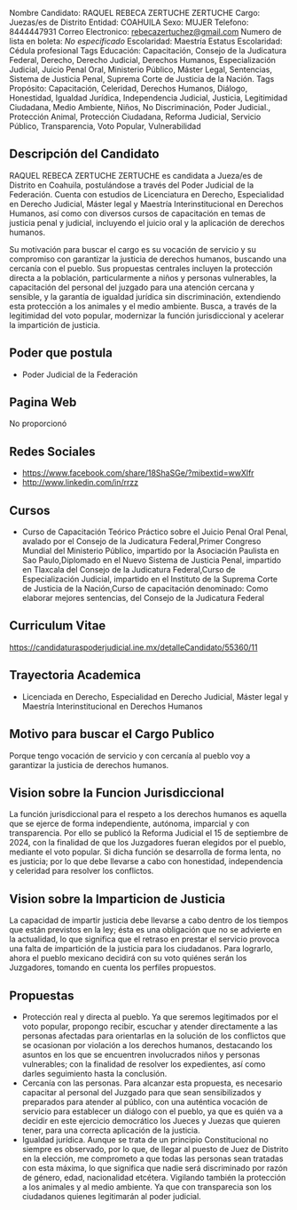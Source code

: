 Nombre Candidato: RAQUEL REBECA ZERTUCHE ZERTUCHE
Cargo: Juezas/es de Distrito
Entidad: COAHUILA
Sexo: MUJER
Telefono: 8444447931
Correo Electronico: rebecazertuchez@gmail.com
Numero de lista en boleta: *No especificado*
Escolaridad: Maestría
Estatus Escolaridad: Cédula profesional
Tags Educación: Capacitación, Consejo de la Judicatura Federal, Derecho, Derecho Judicial, Derechos Humanos, Especialización Judicial, Juicio Penal Oral, Ministerio Público, Máster Legal, Sentencias, Sistema de Justicia Penal, Suprema Corte de Justicia de la Nación.
Tags Propósito: Capacitación, Celeridad, Derechos Humanos, Diálogo, Honestidad, Igualdad Jurídica, Independencia Judicial, Justicia, Legitimidad Ciudadana, Medio Ambiente, Niños, No Discriminación, Poder Judicial., Protección Animal, Protección Ciudadana, Reforma Judicial, Servicio Público, Transparencia, Voto Popular, Vulnerabilidad


## Descripción del Candidato 

RAQUEL REBECA ZERTUCHE ZERTUCHE es candidata a Jueza/es de Distrito en Coahuila, postulándose a través del Poder Judicial de la Federación. Cuenta con estudios de Licenciatura en Derecho, Especialidad en Derecho Judicial, Máster legal y Maestría Interinstitucional en Derechos Humanos, así como con diversos cursos de capacitación en temas de justicia penal y judicial, incluyendo el juicio oral y la aplicación de derechos humanos.

Su motivación para buscar el cargo es su vocación de servicio y su compromiso con garantizar la justicia de derechos humanos, buscando una cercanía con el pueblo. Sus propuestas centrales incluyen la protección directa a la población, particularmente a niños y personas vulnerables, la capacitación del personal del juzgado para una atención cercana y sensible, y la garantía de igualdad jurídica sin discriminación, extendiendo esta protección a los animales y el medio ambiente. Busca, a través de la legitimidad del voto popular, modernizar la función jurisdiccional y acelerar la impartición de justicia.


## Poder que postula

- Poder Judicial de la Federación


## Pagina Web

No proporcionó


## Redes Sociales

- https://www.facebook.com/share/18ShaSGe/?mibextid=wwXlfr
- http://www.linkedin.com/in/rrzz


## Cursos

- Curso de Capacitación Teórico Práctico sobre el Juicio Penal Oral Penal, avalado por el Consejo de la Judicatura Federal,Primer Congreso Mundial del Ministerio Público, impartido por la Asociación Paulista en Sao Paulo,Diplomado en el Nuevo Sistema de Justicia Penal, impartido en Tlaxcala del Consejo de la Judicatura Federal,Curso de Especialización Judicial, impartido en el Instituto de la Suprema Corte de Justicia de la Nación,Curso de capacitación denominado: Como elaborar mejores sentencias, del Consejo de la Judicatura Federal


## Curriculum Vitae

https://candidaturaspoderjudicial.ine.mx/detalleCandidato/55360/11


## Trayectoria Academica

- Licenciada en Derecho, Especialidad en Derecho Judicial, Máster legal y Maestría Interinstitucional en Derechos Humanos


## Motivo para buscar el Cargo Publico

Porque tengo vocación de servicio y con cercanía al pueblo voy a garantizar la justicia de derechos humanos.


## Vision sobre la Funcion Jurisdiccional

La función jurisdiccional para el respeto a los derechos humanos es aquella que se ejerce de forma independiente, autónoma, imparcial y con transparencia. Por ello se publicó la Reforma Judicial el 15 de septiembre de 2024, con la finalidad de que los Juzgadores fueran elegidos por el pueblo, mediante el voto popular. Si dicha función se desarrolla de forma lenta, no es justicia; por lo que debe llevarse a cabo con honestidad, independencia y celeridad para resolver los conflictos.


## Vision sobre la Imparticion de Justicia

La capacidad de impartir justicia debe llevarse a cabo dentro de los tiempos que están previstos en la ley; ésta es una obligación que no se advierte en la actualidad, lo que significa que el retraso en prestar el servicio provoca una falta de impartición de la justicia para los ciudadanos. Para lograrlo, ahora el pueblo mexicano decidirá con su voto quiénes serán los Juzgadores, tomando en cuenta los perfiles propuestos.


## Propuestas

- Protección real y directa al pueblo. Ya que seremos legitimados por el voto popular, propongo recibir, escuchar y atender directamente a las personas afectadas para orientarlas en la solución de los conflictos que se ocasionan por violación a los derechos humanos, destacando los asuntos en los que se encuentren involucrados niños y personas vulnerables; con la finalidad de resolver los expedientes, así como darles seguimiento hasta la conclusión.
- Cercanía con las personas. Para alcanzar esta propuesta, es necesario capacitar al personal del Juzgado para que sean sensibilizados y preparados para atender al público, con una auténtica vocación de servicio para establecer un diálogo con el pueblo, ya que es quién va a decidir en este ejercicio democrático los Jueces y Juezas que quieren tener, para una correcta aplicación de la justicia.
- Igualdad jurídica. Aunque se trata de un principio Constitucional no siempre es observado, por lo que, de llegar al puesto de Juez de Distrito en la elección, me comprometo a que todas las personas sean tratadas con esta máxima, lo que significa que nadie será discriminado por razón de género, edad, nacionalidad etcétera. Vigilando también la protección a los animales y al medio ambiente. Ya que con transparecia son los ciudadanos quienes legitimarán al poder judicial.

